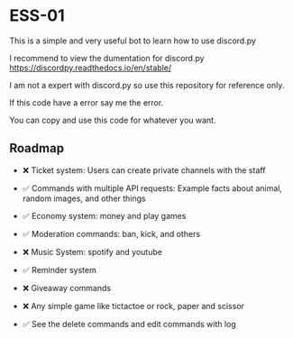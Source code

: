 # ESS-01
This is a simple and very useful bot to learn how to use discord.py

I recommend to view the dumentation for discord.py
https://discordpy.readthedocs.io/en/stable/

I am not a expert with discord.py so use this repository for reference only.

If this code have a error say me the error.

You can copy and use this code for whatever you want.




## Roadmap

- ❌ Ticket system: Users can create private channels with the staff

- ✅ Commands with multiple API requests: Example facts about animal, random images, and other things

- ✅ Economy system: money and play games

- ✅ Moderation commands: ban, kick, and others

- ❌ Music System: spotify and youtube

- ✅ Reminder system

- ❌ Giveaway commands

- ❌ Any simple game like tictactoe or rock, paper and scissor

- ✅ See the delete commands and edit commands with log
